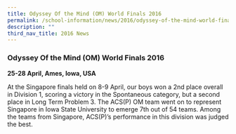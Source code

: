```yaml
---
title: Odyssey Of the Mind (OM) World Finals 2016
permalink: /school-information/news/2016/odyssey-of-the-mind-world-finals/
description: ""
third_nav_title: 2016 News
---
```

### **Odyssey Of the Mind (OM) World Finals 2016**
**25-28 April, Ames, Iowa, USA**  

At the Singapore finals held on 8-9 April, our boys won a 2nd place overall in Division 1, scoring a victory in the Spontaneous category, but a second place in Long Term Problem 3. The ACS(P) OM team went on to represent Singapore in Iowa State University to emerge 7th out of 54 teams. Among the teams from Singapore, ACS(P)’s performance in this division was judged the best.